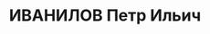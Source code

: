 ---
title: ИВАНИЛОВ Петр Ильич
description: "1891 року народження, м. Дніпропетровськ, росіянин, освіта вища, до\
  \ 1930 року кандидат у члени ВКП(б). Проживав: м. Маріуполь Донецької області, Сартана,\
  \ буд. № 10, кв. 2. Заступник начальника відділу капітального будівництва заводу\
  \ ім. Ілліча. \n  Заарештований 29 жовтня 1937 року. Засуджений виїзною сесією військової\
  \ колегії Верховного Суду СРСР у м. Дніпропетровську до розстрілу з конфіскацією\
  \ майна. Вирок приведено до виконання у м. Дніпропетровську 30 листопада 1937 року.\
  \ \n  Реабілітований у 1960 році."
---